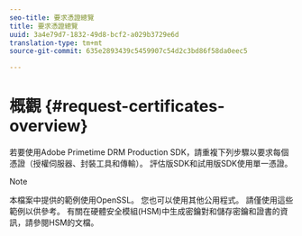 ```yaml
---
seo-title: 要求憑證總覽
title: 要求憑證總覽
uuid: 3a4e79d7-1832-49d8-bcf2-a029b3729e6d
translation-type: tm+mt
source-git-commit: 635e2893439c5459907c54d2c3bd86f58da0eec5

---
```



# 概觀 {#request-certificates-overview}

若要使用Adobe Primetime DRM Production SDK，請重複下列步驟以要求每個憑證（授權伺服器、封裝工具和傳輸）。 評估版SDK和試用版SDK使用單一憑證。

>[!NOTE]
>
>本檔案中提供的範例使用OpenSSL。 您也可以使用其他公用程式。 請僅使用這些範例以供參考。 有關在硬體安全模組(HSM)中生成密鑰對和儲存密鑰和證書的資訊，請參閱HSM的文檔。
